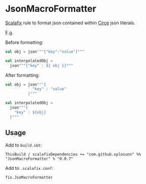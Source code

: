 # JsonMacroFormatter

[Scalafix](https://github.com/scalacenter/scalafix) rule to format json contained within [Circe](https://github.com/circe/circe) json literals.

E.g.

Before formatting:

```scala
val obj = json"""{"key":"value"}"""

val interpolatedObj =
  json"""{"key" : ${ obj }}"""
```

After formatting:

```scala
val obj = json"""{
            "key" : "value"
          }"""

val interpolatedObj =
  json"""{
    "key" : ${obj}
  }"""
```

## Usage

Add to `build.sbt`:

`ThisBuild / scalafixDependencies += "com.github.xplosunn" %% "JsonMacroFormatter" % "0.0.7"`

Add to `.scalafix.conf`:

`fix.JsoMacroFormatter`
